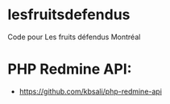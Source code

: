 lesfruitsdefendus
=================

Code pour Les fruits défendus Montréal

PHP Redmine API:
================

* https://github.com/kbsali/php-redmine-api

